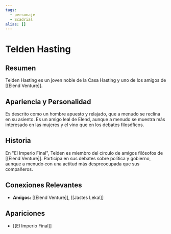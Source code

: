 ```yaml
---
tags:
  - personaje
  - Scadrial
alias: []
---
```


# Telden Hasting

## Resumen
Telden Hasting es un joven noble de la Casa Hasting y uno de los amigos de [[Elend Venture]].

## Apariencia y Personalidad
Es descrito como un hombre apuesto y relajado, que a menudo se reclina en su asiento. Es un amigo leal de Elend, aunque a menudo se muestra más interesado en las mujeres y el vino que en los debates filosóficos.

## Historia
En "El Imperio Final", Telden es miembro del círculo de amigos filósofos de [[Elend Venture]]. Participa en sus debates sobre política y gobierno, aunque a menudo con una actitud más despreocupada que sus compañeros.

## Conexiones Relevantes
* **Amigos:** [[Elend Venture]], [[Jastes Lekal]]

## Apariciones
* [[El Imperio Final]]
